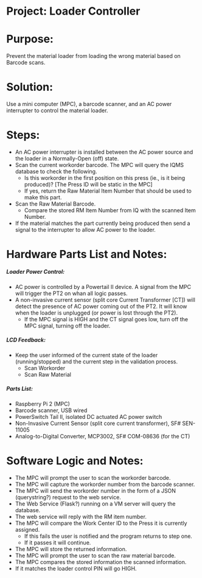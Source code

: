 # Project: Loader Controller


# Purpose:
Prevent the material loader from loading the wrong material based on Barcode scans.


# Solution:
Use a mini computer (MPC), a barcode scanner, and an AC power interrupter to control the material loader.


# Steps:
- An AC power interrupter is installed between the AC power source and the loader in a Normally-Open (off) state.
- Scan the current workorder barcode.  The MPC will query the IQMS database to check the following.
    + Is this workorder in the first position on this press (ie., is it being produced)?  [The Press ID will be static in the MPC]
    + If yes, return the Raw Material Item Number that should be used to make this part.
- Scan the Raw Material Barcode.
    + Compare the stored RM Item Number from IQ with the scanned Item Number.
- If the material matches the part currently being produced then send a signal to the interrupter to allow AC power to the loader.


# Hardware Parts List and Notes:
##### Loader Power Control:
- AC power is controlled by a Powertail II device.  A signal from the MPC will trigger the PT2 on whan all logic passes.
- A non-invasive current sensor (split core Current Transformer [CT]) will detect the presence of AC power coming out of the PT2.  It will know when the loader is unplugged (or power is lost through the PT2).
    + If the MPC signal is HIGH and the CT signal goes low, turn off the MPC signal, turning off the loader.

##### LCD Feedback:
- Keep the user informed of the current state of the loader (running/stopped) and the current step in the validation process.
    + Scan Workorder
    + Scan Raw Material  

##### Parts List:
- Raspberry Pi 2 (MPC)
- Barcode scanner, USB wired
- PowerSwitch Tail II, isolated DC actuated AC power switch
- Non-Invasive Current Sensor (split core current transformer), SF# SEN-11005
- Analog-to-Digital Converter, MCP3002, SF# COM-08636 (for the CT)


# Software Logic and Notes:
- The MPC will prompt the user to scan the workorder barcode.
- The MPC will capture the workorder number from the barcode scanner.
- The MPC will send the workorder number in the form of a JSON (querystring?) request to the web service.
- The Web Service (Flask?) running on a VM server will query the database.
- The web service will reply with the RM item number.
- The MPC will compare the Work Center ID to the Press it is currently assigned.
    + If this fails the user is notified and the program returns to step one.
    + If it passes it will continue.
- The MPC will store the returned information.
- The MPC will prompt the user to scan the raw material barcode.
- The MPC compares the stored information the scanned information.
- If it matches the loader control PIN will go HIGH.
